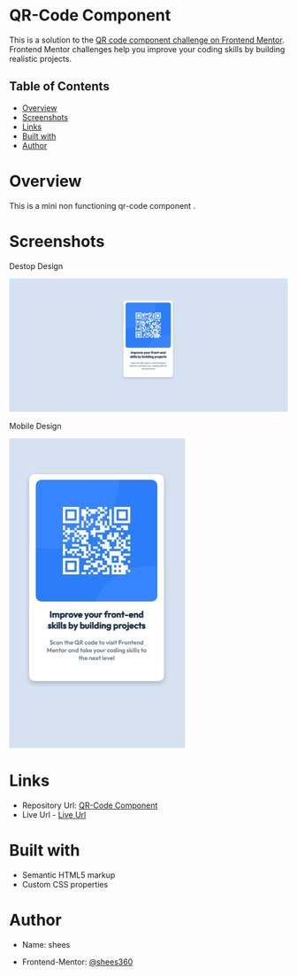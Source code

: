 # QR-Code Component

This is a solution to the [QR code component challenge on Frontend Mentor](https://www.frontendmentor.io/challenges/qr-code-component-iux_sIO_H). Frontend Mentor challenges help you improve your coding skills by building realistic projects. 

## Table of Contents
- [Overview](#overview)
- [Screenshots](#screenshots)
- [Links](#links)
- [Built with](#built-with)
- [Author](#author)

# Overview

This is a mini non functioning qr-code component .

# Screenshots

Destop Design

![](./desktop-design.jpeg) 

Mobile Design

![](./mobile-design.jpeg)

# Links

- Repository Url: [QR-Code Component](https://github.com/shees360/QR-Code-Component.git)
- Live Url - [Live Url](#https://shees360.github.io/QR-Code-Component/)

# Built with

- Semantic HTML5 markup
- Custom CSS properties

# Author

- Name: shees

- Frontend-Mentor: [@shees360](#)

